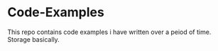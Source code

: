 # Code-Examples

This repo contains code examples i have written over a peiod of time.
Storage basically.
